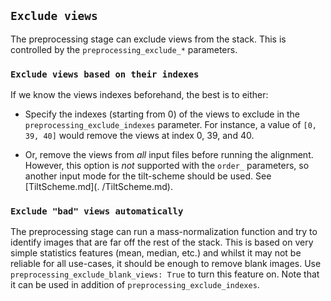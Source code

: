 ## `Exclude views`

The preprocessing stage can exclude views from the stack. This is controlled by the `preprocessing_exclude_*` parameters.

### `Exclude views based on their indexes`

If we know the views indexes beforehand, the best is to either:

- Specify the indexes (starting from 0) of the views to exclude in the `preprocessing_exclude_indexes` parameter.
  For instance, a value of `[0, 39, 40]` would remove the views at index 0, 39, and 40.


- Or, remove the views from _all_ input files before running the alignment. However, this option is _not_ supported with
  the `order_` parameters, so another input mode for the tilt-scheme should be used. See [TiltScheme.md](.
  /TiltScheme.md).


### `Exclude "bad" views automatically`

The preprocessing stage can run a mass-normalization function and try to identify images that are far off the rest 
of the stack. This is based on very simple statistics features (mean, median, etc.) and whilst it may not be reliable
for all use-cases, it should be enough to remove blank images. Use `preprocessing_exclude_blank_views: True` to turn 
this feature on. Note that it can be used in addition of `preprocessing_exclude_indexes`.
